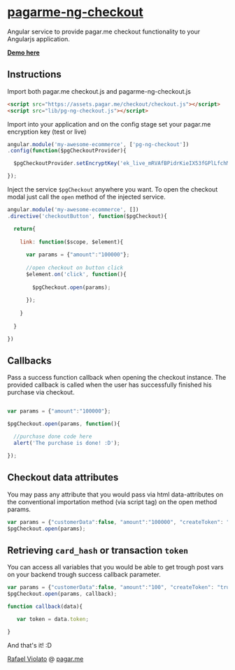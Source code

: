 # [pagarme-ng-checkout](https://github.com/pagarme/pagarme-ng-checkout)
Angular service to provide pagar.me checkout functionality to your Angularjs application.

**[Demo here](http://pagarme.github.io/pagarme-ng-checkout/)**


## Instructions

Import both pagar.me checkout.js and pagarme-ng-checkout.js

```html
<script src="https://assets.pagar.me/checkout/checkout.js"></script>
<script src="lib/pg-ng-checkout.js"></script>
```

Import into your application and on the config stage set your pagar.me encryption key (test or live)

```javascript
angular.module('my-awesome-ecommerce', ['pg-ng-checkout'])
.config(function($pgCheckoutProvider){

  $pgCheckoutProvider.setEncryptKey('ek_live_mRVAfBPidrKieIX53fGPlLfchMMk3A');

});
```


Inject the service `$pgCheckout` anywhere you want.
To open the checkout modal just call the `open` method of the injected service.

```javascript
angular.module('my-awesome-ecommerce', [])
.directive('checkoutButton', function($pgCheckout){

  return{
  
    link: function($scope, $element){
    
      var params = {"amount":"100000"};
    
      //open checkout on button click
      $element.on('click', function(){
      
        $pgCheckout.open(params);
      
      });
    
    }
  
  }

})
```

## Callbacks

Pass a success function callback when opening the checkout instance.
The provided callback is called when the user has successfully finished his purchase via checkout.

```javascript

var params = {"amount":"100000"};

$pgCheckout.open(params, function(){

  //purchase done code here
  alert('The purchase is done! :D');

});
```

## Checkout data attributes
You may pass any attribute that you would pass via html data-attributes on the conventional importation method (via script tag) on the open method params.

```javascript
var params = {"customerData":false, "amount":"100000", "createToken": "false"};
$pgCheckout.open(params);
```

## Retrieving `card_hash` or transaction `token`

You can access all variables that you would be able to get trough post vars on your backend trough success callback parameter.

```javascript
var params = {"customerData":false, "amount":"100", "createToken": "true"};
$pgCheckout.open(params, callback);

function callback(data){

   var token = data.token;

}
```

And that's it! :D

[Rafael Violato](http://rviolato.com) @ [pagar.me](http://pagar.me)
